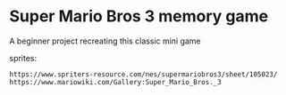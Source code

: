 # Super Mario Bros 3 memory game

A beginner project recreating this classic mini game


sprites:
    
    https://www.spriters-resource.com/nes/supermariobros3/sheet/105023/
    https://www.mariowiki.com/Gallery:Super_Mario_Bros._3
